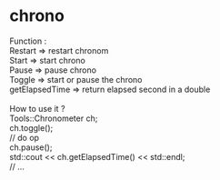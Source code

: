 # chrono

Function :<br/>
  Restart => restart chronom<br/>
  Start => start chrono<br/>
  Pause => pause chrono<br/>
  Toggle => start or pause the chrono<br/>
  getElapsedTime => return elapsed second in a double<br/>
  <br/>
How to use it ?<br/>
Tools::Chronometer ch;<br/>
ch.toggle();<br/>
// do op<br/>
ch.pause();<br/>
std::cout << ch.getElapsedTime() << std::endl;<br/>
// ...<br/>

